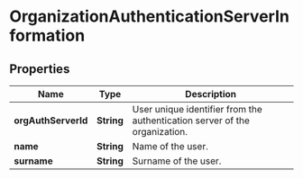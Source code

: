 # OrganizationAuthenticationServerInformation
## Properties

Name | Type | Description
------------ | ------------- | -------------
**orgAuthServerId** | **String** | User unique identifier from the authentication server of the organization.
**name** | **String** | Name of the user.
**surname** | **String** | Surname of the user.


